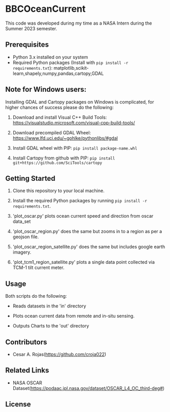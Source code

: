 # BBCOceanCurrent
This code was developed during my time as a NASA Intern during the Summer 2023 semester.

## Prerequisites

- Python 3.x installed on your system
- Required Python packages (Install with `pip install -r requirements.txt`): matplotlib,scikit-learn,shapely,numpy,pandas,cartopy,GDAL

## Note for Windows users:
Installing GDAL and Cartopy packages on Windows is complicated, for higher chances of success please do the following:

1. Download and install Visual C++ Build Tools: https://visualstudio.microsoft.com/visual-cpp-build-tools/
   
3. Download precompiled GDAL Wheel: https://www.lfd.uci.edu/~gohlke/pythonlibs/#gdal
   
5. Install GDAL wheel with PIP: `pip install package-name.whl`
   
7. Install Cartopy from github with PIP: `pip install git+https://github.com/SciTools/cartopy`


## Getting Started

1. Clone this repository to your local machine.

2. Install the required Python packages by running `pip install -r requirements.txt`.

3. 'plot_oscar.py' plots ocean current speed and direction from oscar data_set

4. 'plot_oscar_region.py' does the same but zooms in to a region as per a geojson file.

5. 'plot_oscar_region_satellite.py' does the same but includes google earth imagery.

6. 'plot_tcm1_region_satellite.py' plots a single data point collected via TCM-1 tilt current meter.

## Usage

Both scripts do the following:

- Reads datasets in the 'in' directory

- Plots ocean current data from remote and in-situ sensing.

- Outputs Charts to the 'out' directory

## Contributors

- Cesar A. Rojas(https://github.com/croja022)

## Related Links
- NASA OSCAR Dataset(https://podaac.jpl.nasa.gov/dataset/OSCAR_L4_OC_third-deg#)

## License
